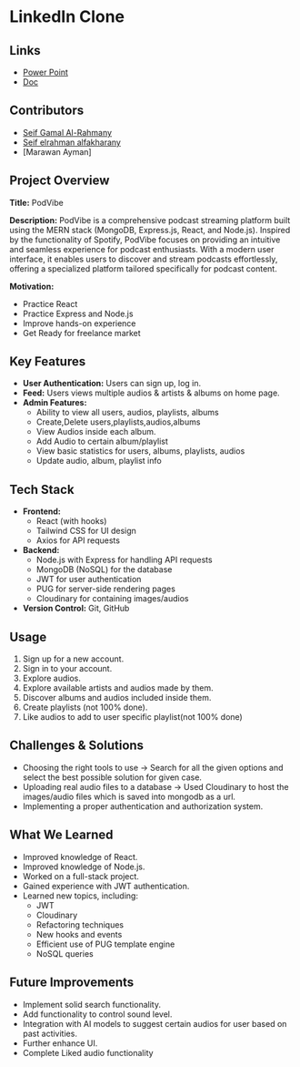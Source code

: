 # LinkedIn Clone

## Links 
- [Power Point](https://drive.google.com/file/d/1bYo3AHJV_T4Q6m7A3xa0_WDwvg4UbcjT/view?usp=sharing)
- [Doc](https://drive.google.com/file/d/1H5nqL170UagHULqTCy-Pe7Qgsi038b2Q/view?usp=sharing)
  
## Contributors
- [Seif Gamal Al-Rahmany](https://www.linkedin.com/in/seif-al-rahmany-b6b29b220/)
- [Seif elrahman alfakharany](https://www.linkedin.com/in/seif-elrahman-alfakharany-5960151b5/)
- [Marawan Ayman]
  

## Project Overview
**Title:** PodVibe

**Description:** PodVibe is a comprehensive podcast streaming platform built using the MERN stack (MongoDB, Express.js, React, and Node.js). Inspired by the functionality of Spotify, PodVibe 
focuses on providing an intuitive and seamless experience for podcast enthusiasts. With a modern user interface, it enables users to discover and stream podcasts effortlessly, offering a specialized platform tailored specifically for podcast content.

**Motivation:** 
- Practice React
- Practice Express and Node.js
- Improve hands-on experience
- Get Ready for freelance market 

## Key Features
- **User Authentication:** Users can sign up, log in.
- **Feed:** Users views multiple audios & artists & albums on home page.
- **Admin Features:** 
  - Ability to view all users, audios, playlists, albums
  - Create,Delete users,playlists,audios,albums
  - View Audios inside each album.
  - Add Audio to certain album/playlist
  - View basic statistics for users, albums, playlists, audios
  - Update audio, album, playlist info

## Tech Stack
- **Frontend:**
  - React (with hooks)
  - Tailwind CSS for UI design
  - Axios for API requests
- **Backend:**
  - Node.js with Express for handling API requests
  - MongoDB (NoSQL) for the database
  - JWT for user authentication
  - PUG for server-side rendering pages
  - Cloudinary for containing images/audios
- **Version Control:** Git, GitHub

## Usage
1. Sign up for a new account.
2. Sign in to your account.
3. Explore audios.
4. Explore available artists and audios made by them.
5. Discover albums and audios included inside them.
6. Create playlists (not 100% done).
7. Like audios to add to user specific playlist(not 100% done)

## Challenges & Solutions
- Choosing the right tools to use          -> Search for all the given options and select the best possible solution for given case.
- Uploading real audio files to a database -> Used Cloudinary to host the images/audio files which is saved into mongodb as a url.
- Implementing a proper authentication and authorization system.

## What We Learned
- Improved knowledge of React.
- Improved knowledge of Node.js.
- Worked on a full-stack project.
- Gained experience with JWT authentication.
- Learned new topics, including:
  - JWT
  - Cloudinary
  - Refactoring techniques
  - New hooks and events
  - Efficient use of PUG template engine
  - NoSQL queries

## Future Improvements
- Implement solid search functionality.
- Add functionality to control sound level.
- Integration with AI models to suggest certain audios for user based on past activities.
- Further enhance UI.
- Complete Liked audio functionality
